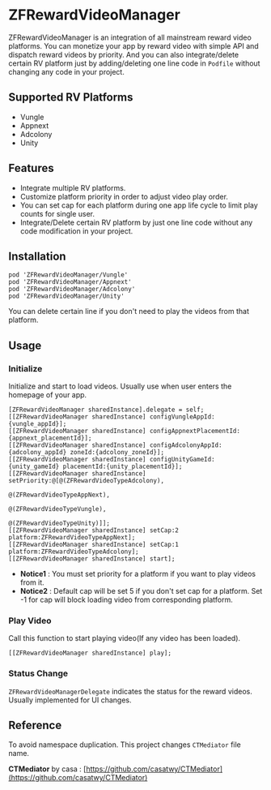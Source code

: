 # ZFRewardVideoManager
ZFRewardVideoManager is an integration of all mainstream reward video platforms. You can monetize your app by reward video with simple API and dispatch reward videos by priority. And you can also integrate/delete certain RV platform just by adding/deleting one line code in ```Podfile``` without changing any code in your project.

## Supported RV Platforms

- Vungle
- Appnext
- Adcolony
- Unity

## Features

- Integrate multiple RV platforms.
- Customize platform priority in order to adjust video play order.
- You can set cap for each platform during one app life cycle to limit play counts for single user.
- Integrate/Delete certain RV platform by just one line code without any code modification in your project. 

## Installation

```
pod 'ZFRewardVideoManager/Vungle'
pod 'ZFRewardVideoManager/Appnext'
pod 'ZFRewardVideoManager/Adcolony'
pod 'ZFRewardVideoManager/Unity'
```
You can delete certain line if you don't need to play the videos from that platform.

## Usage

### Initialize

Initialize and start to load videos. Usually use when user enters the homepage of your app.

```objc
[ZFRewardVideoManager sharedInstance].delegate = self;
[[ZFRewardVideoManager sharedInstance] configVungleAppId:{vungle_appId}];
[[ZFRewardVideoManager sharedInstance] configAppnextPlacementId:{appnext_placementId}];
[[ZFRewardVideoManager sharedInstance] configAdcolonyAppId:{adcolony_appId} zoneId:{adcolony_zoneId}];
[[ZFRewardVideoManager sharedInstance] configUnityGameId:{unity_gameId} placementId:{unity_placementId}];
[[ZFRewardVideoManager sharedInstance] setPriority:@[@(ZFRewardVideoTypeAdcolony),
                                                     @(ZFRewardVideoTypeAppNext),
                                                     @(ZFRewardVideoTypeVungle),
                                                     @(ZFRewardVideoTypeUnity)]];
[[ZFRewardVideoManager sharedInstance] setCap:2 platform:ZFRewardVideoTypeAppNext];
[[ZFRewardVideoManager sharedInstance] setCap:1 platform:ZFRewardVideoTypeAdcolony];
[[ZFRewardVideoManager sharedInstance] start];
```
- **Notice1** : You must set priority for a platform if you want to play videos from it.
- **Notice2** : Default cap will be set 5 if you don't set cap for a platform. Set -1 for cap will block loading video from corresponding platform.

### Play Video

Call this function to start playing video(If any video has been loaded).
```objc
[[ZFRewardVideoManager sharedInstance] play];
```
### Status Change

```ZFRewardVideoManagerDelegate``` indicates the status for the reward videos.
Usually implemented for UI changes.

## Reference

To avoid namespace duplication. This project changes ```CTMediator``` file name.

**CTMediator** by casa : [https://github.com/casatwy/CTMediator](https://github.com/casatwy/CTMediator)
